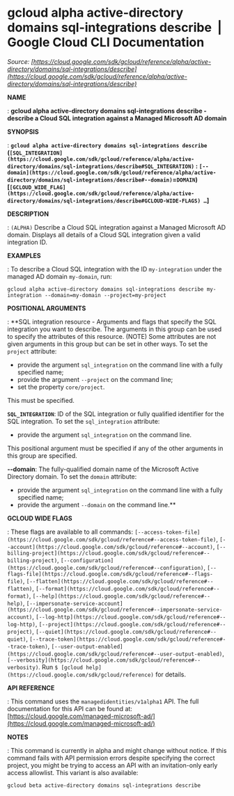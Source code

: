 # gcloud alpha active-directory domains sql-integrations describe  |  Google Cloud CLI Documentation

*Source: [https://cloud.google.com/sdk/gcloud/reference/alpha/active-directory/domains/sql-integrations/describe](https://cloud.google.com/sdk/gcloud/reference/alpha/active-directory/domains/sql-integrations/describe)*

**NAME**

: **gcloud alpha active-directory domains sql-integrations describe - describe a Cloud SQL integration against a Managed Microsoft AD domain**

**SYNOPSIS**

: **`gcloud alpha active-directory domains sql-integrations describe` (`[SQL_INTEGRATION](https://cloud.google.com/sdk/gcloud/reference/alpha/active-directory/domains/sql-integrations/describe#SQL_INTEGRATION)` : `[--domain](https://cloud.google.com/sdk/gcloud/reference/alpha/active-directory/domains/sql-integrations/describe#--domain)`=`DOMAIN`) [`[GCLOUD_WIDE_FLAG](https://cloud.google.com/sdk/gcloud/reference/alpha/active-directory/domains/sql-integrations/describe#GCLOUD-WIDE-FLAGS) …`]**

**DESCRIPTION**

: `(ALPHA)` Describe a Cloud SQL integration against a Managed
Microsoft AD domain.
Displays all details of a Cloud SQL integration given a valid integration ID.

**EXAMPLES**

: To describe a Cloud SQL integration with the ID `my-integration`
under the managed AD domain `my-domain`, run:

```
gcloud alpha active-directory domains sql-integrations describe my-integration --domain=my-domain --project=my-project
```

**POSITIONAL ARGUMENTS**

: **SQL integration resource - Arguments and flags that specify the SQL integration
you want to describe. The arguments in this group can be used to specify the
attributes of this resource. (NOTE) Some attributes are not given arguments in
this group but can be set in other ways.
To set the `project` attribute:

- provide the argument `sql_integration` on the command line with a
fully specified name;
- provide the argument `--project` on the command line;
- set the property `core/project`.

This must be specified.

**`SQL_INTEGRATION`**:
ID of the SQL integration or fully qualified identifier for the SQL integration.
To set the `sql_integration` attribute:

- provide the argument `sql_integration` on the command line.

This positional argument must be specified if any of the other arguments in this
group are specified.

**--domain**:
The fully-qualified domain name of the Microsoft Active Directory domain.
To set the `domain` attribute:

- provide the argument `sql_integration` on the command line with a
fully specified name;
- provide the argument `--domain` on the command line.**

**GCLOUD WIDE FLAGS**

: These flags are available to all commands: `[--access-token-file](https://cloud.google.com/sdk/gcloud/reference#--access-token-file)`,
`[--account](https://cloud.google.com/sdk/gcloud/reference#--account)`, `[--billing-project](https://cloud.google.com/sdk/gcloud/reference#--billing-project)`,
`[--configuration](https://cloud.google.com/sdk/gcloud/reference#--configuration)`,
`[--flags-file](https://cloud.google.com/sdk/gcloud/reference#--flags-file)`,
`[--flatten](https://cloud.google.com/sdk/gcloud/reference#--flatten)`, `[--format](https://cloud.google.com/sdk/gcloud/reference#--format)`, `[--help](https://cloud.google.com/sdk/gcloud/reference#--help)`, `[--impersonate-service-account](https://cloud.google.com/sdk/gcloud/reference#--impersonate-service-account)`,
`[--log-http](https://cloud.google.com/sdk/gcloud/reference#--log-http)`,
`[--project](https://cloud.google.com/sdk/gcloud/reference#--project)`, `[--quiet](https://cloud.google.com/sdk/gcloud/reference#--quiet)`, `[--trace-token](https://cloud.google.com/sdk/gcloud/reference#--trace-token)`, `[--user-output-enabled](https://cloud.google.com/sdk/gcloud/reference#--user-output-enabled)`,
`[--verbosity](https://cloud.google.com/sdk/gcloud/reference#--verbosity)`.
Run `$ [gcloud help](https://cloud.google.com/sdk/gcloud/reference)` for details.

**API REFERENCE**

: This command uses the `managedidentities/v1alpha1` API. The full
documentation for this API can be found at: [https://cloud.google.com/managed-microsoft-ad/](https://cloud.google.com/managed-microsoft-ad/)

**NOTES**

: This command is currently in alpha and might change without notice. If this
command fails with API permission errors despite specifying the correct project,
you might be trying to access an API with an invitation-only early access
allowlist. This variant is also available:

```
gcloud beta active-directory domains sql-integrations describe
```